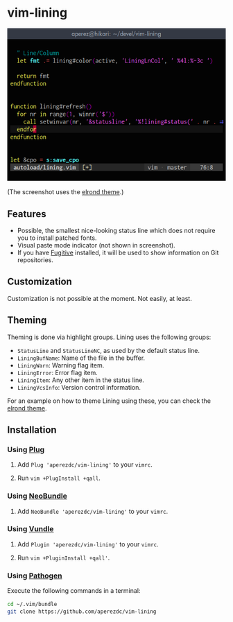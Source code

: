 # vim-lining

![Screenshot](/_misc/screenshot.png)

(The screenshot uses the [elrond
theme](https://github.com/aperezdc/vim-elrond).)

## Features

* Possible, the smallest nice-looking status line which does not require you
  to install patched fonts.
* Visual paste mode indicator (not shown in screenshot).
* If you have [Fugitive](https://github.com/tpope/vim-fugitive) installed, it
  will be used to show information on Git repositories.


## Customization

Customization is not possible at the moment. Not easily, at least.


## Theming

Theming is done via highlight groups. Lining uses the following groups:

* `StatusLine` and `StatusLineNC`, as used by the default status line.
* `LiningBufName`: Name of the file in the buffer.
* `LiningWarn`: Warning flag item.
* `LiningError`: Error flag item.
* `LiningItem`: Any other item in the status line.
* `LiningVcsInfo`: Version control information.

For an example on how to theme Lining using these, you can check the [elrond
theme](https://github.com/aperezdc/vim-elrond).


## Installation

### Using [Plug](https://github.com/junegunn/vim-plug)

1. Add `Plug 'aperezdc/vim-lining'` to your `vimrc`.

2. Run `vim +PlugInstall +qall`.

### Using [NeoBundle](https://github.com/Shougo/neobundle.vim)

1. Add `NeoBundle 'aperezdc/vim-lining'` to your `vimrc`.

### Using [Vundle](https://github.com/gmarik/vundle)

1. Add `Plugin 'aperezdc/vim-lining'` to your `vimrc`.

2. Run `vim +PluginInstall +qall'`.

### Using [Pathogen](https://github.com/tpope/vim-pathogen)

Execute the following commands in a terminal:

```sh
cd ~/.vim/bundle
git clone https://github.com/aperezdc/vim-lining
```

